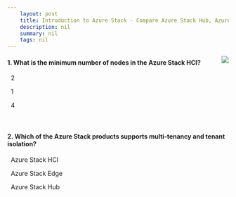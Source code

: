 ```yaml
---
    layout: post
    title: Introduction to Azure Stack - Compare Azure Stack Hub, Azure Stack HCI, and Azure Stack Edge
    description: nil
    summary: nil
    tags: nil
---
```



 <a target="_blank" href="https://docs.microsoft.com/en-us/learn/modules/intro-to-azure-stack/6-azure-stack-portfolio/"><i class="fas fa-external-link-alt"></i> </a>
 <img align="right" src="https://docs.microsoft.com/en-us/learn/achievements/intro-to-azure-stack.svg">
####  1. What is the minimum number of nodes in the Azure Stack HCI?


<i class='fas fa-check-square' style='color: Dodgerblue;'></i> &nbsp;&nbsp;2

<i class='far fa-square'></i> &nbsp;&nbsp;1

<i class='far fa-square'></i> &nbsp;&nbsp;4
<br />
<br />
<br />

####  2. Which of the Azure Stack products supports multi-tenancy and tenant isolation?


<i class='far fa-square'></i> &nbsp;&nbsp;Azure Stack HCI

<i class='far fa-square'></i> &nbsp;&nbsp;Azure Stack Edge

<i class='fas fa-check-square' style='color: Dodgerblue;'></i> &nbsp;&nbsp;Azure Stack Hub
<br />
<br />
<br />
